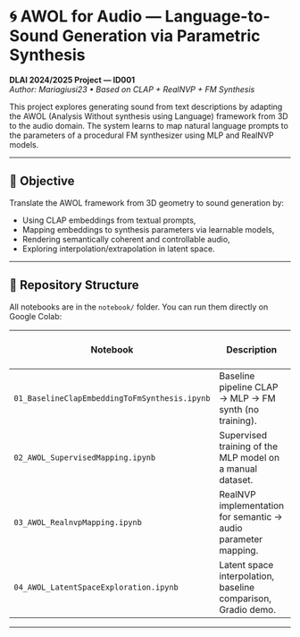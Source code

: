 # 🌀 AWOL for Audio — Language-to-Sound Generation via Parametric Synthesis

**DLAI 2024/2025 Project — ID001**  
_Author: Mariagiusi23 • Based on CLAP + RealNVP + FM Synthesis_

This project explores generating sound from text descriptions by adapting the AWOL (Analysis Without synthesis using Language) framework from 3D to the audio domain. The system learns to map natural language prompts to the parameters of a procedural FM synthesizer using MLP and RealNVP models.

---

## 🎯 Objective

Translate the AWOL framework from 3D geometry to sound generation by:

- Using CLAP embeddings from textual prompts,
- Mapping embeddings to synthesis parameters via learnable models,
- Rendering semantically coherent and controllable audio,
- Exploring interpolation/extrapolation in latent space.

---

## 📁 Repository Structure

All notebooks are in the `notebook/` folder. You can run them directly on Google Colab:

| Notebook | Description | Open in Colab |
|----------|-------------|----------------|
| `01_BaselineClapEmbeddingToFmSynthesis.ipynb` | Baseline pipeline CLAP → MLP → FM synth (no training). | [🔗 Open](https://colab.research.google.com/github/Mariagiusi23/ID-001-AWOL-for-Audio/blob/main/notebook/01_BaselineClapEmbeddingToFmSynthesis.ipynb) |
| `02_AWOL_SupervisedMapping.ipynb` | Supervised training of the MLP model on a manual dataset. | [🔗 Open](https://colab.research.google.com/github/Mariagiusi23/ID-001-AWOL-for-Audio/blob/main/notebook/02_AWOL_SupervisedMapping.ipynb) |
| `03_AWOL_RealnvpMapping.ipynb` | RealNVP implementation for semantic → audio parameter mapping. | [🔗 Open](https://colab.research.google.com/github/Mariagiusi23/ID-001-AWOL-for-Audio/blob/main/notebook/03_AWOL_RealnvpMapping.ipynb) |
| `04_AWOL_LatentSpaceExploration.ipynb` | Latent space interpolation, baseline comparison, Gradio demo. | [🔗 Open](https://colab.research.google.com/github/Mariagiusi23/ID-001-AWOL-for-Audio/blob/main/notebook/04_AWOL_LatentSpaceExploration.ipynb) |


---


